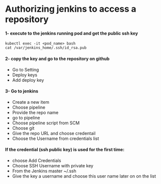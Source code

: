 # Authorizing jenkins to access a repository 
#### 1- execute to the jenkins running pod and get the public ssh key
```
kubectl exec -it <pod_name> bash
cat /var/jenkins_home/.ssh/id_rsa.pub
```
#### 2- copy the key and go to the repository on github
- Go to Setting
- Deploy keys
- Add deploy key
#### 3- Go to jenkins 
- Create a new item
- Choose pipeline
- Provide the repo name
- go to pipeline 
- Choose pipeline script from SCM
- Choose git
- Give the repo URL and choose credentail 
- Choose the Username from credentials list
#### If the credential (ssh public key) is used for the first time: 
- choose Add Credentials
- Choose SSH Username with private key
- From the Jenkins master ~/.ssh
- Give the key a username and choose this user name later on on the list
